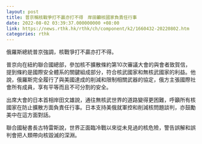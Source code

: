 ```yaml
---
layout: post
title: 普京稱核戰爭打不贏亦打不得　岸田籲核國家負責任行事
date: 2022-08-02 03:39:37.000000000 +08:00
link: https://news.rthk.hk/rthk/ch/component/k2/1660432-20220802.htm
categories: rthk
---
```


俄羅斯總統普京強調，核戰爭打不贏亦打不得。

普京向在紐約聯合國總部，參加核不擴散條約第10次審議大會的與會者致賀信，提到條約是國際安全體系的關鍵組成部分，符合核武國家和無核武國家的利益。他說，俄羅斯完全履行了與美國達成的削減和限制相關武器的協定，俄方主張國際社會所有成員，享有平等而且不可分割的安全。

出席大會的日本首相岸田文雄說，通往無核武世界的道路變得更困難，呼籲所有核國家在防止擴散方面負責任行事。日本支持美俄就軍控和削減核問題談判，亦鼓勵美中在這方面對話。​​

聯合國秘書長古特雷斯說，世界正面臨冷戰以來從未見過的核危險，警告誤解和誤判會把人類帶向核毀滅的深淵。
